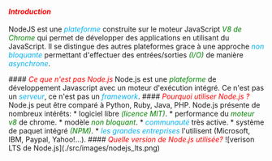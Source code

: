 #### <em style="color: red">Introduction</em> <br/>
NodeJS est une <em style="color: #01B0F0">plateforme</em> construite sur le moteur JavaScript <em style="color: green">V8 de Chrome </em> qui permet de développer des applications en utilisant du JavaScript. Il se distingue des autres plateformes grace à une approche <em style="color: #01B0F0">non bloquante</em>  permettant d'effectuer des entrées/sorties <em style="color: green">(I/O)</em> de manière <em style="color: #01B0F0">asynchrone</em>.

<nsh>
#### <em style="color: red">Ce que n'est pas Node.js</em>
Node.js est une <em style="color: green">plateforme</em> de développement Javascript avec un moteur d'exécution intégré. Ce n'est pas un <em style="color: #01B0F0">serveur</em>, ce n'est pas un <em style="color: #01B0F0">framework</em>.

<nsh>
#### <em style="color: red">Pourquoi utiliser Node.js ?</em>
Node.js peut être comparé à Python, Ruby, Java, PHP. Node.js présente de nombreux intérêts:
* logiciel libre <em style="color: green">(licence MIT)</em>.
* performance du <em style="color: green">moteur v8</em> de chrome.
* modèle <em style="color: green">non bloquant</em>.
* <em style="color: #01B0F0">communauté</em> très active.
* système de paquet intégré <em style="color: green">(NPM)</em>.
* <em style="color: #01B0F0">les grandes entreprises</em> l'utilisent (Microsoft, IBM, Paypal, Yahoo!...).

<nsv>
#### <em style="color: red">Quelle version de Node.js utilisée?</em>
![verison LTS de Node.js](./src/images/nodejs_lts.png)
